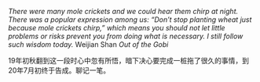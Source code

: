 _There were many mole crickets and we could hear them chirp at night. There was a popular expression among us: “Don’t stop planting wheat just because mole crickets chirp,” which means you should not let little problems or risks prevent you from doing what is necessary. I still follow such wisdom today._ Weijian Shan _Out of the Gobi_

19年初秋翻到这一段时心中忽有所悟，暗下决心要完成一桩拖了很久的事情，到20年7月初终于告成。聊记一笔。